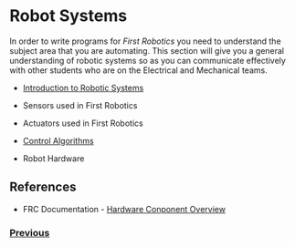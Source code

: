 # Robot Systems
In order to write programs for <i>First Robotics</i> you need to understand the subject area that you are automating. This section will give you a general understanding of robotic systems so as you can communicate effectively with other students who are on the Electrical and Mechanical teams.

- [Introduction to Robotic Systems](intro.md)

- Sensors used in First Robotics

- Actuators used in First Robotics

- [Control Algorithms](control.md)

- Robot Hardware
<!-- - [Network Communcations](networking.md) -->

## References
- FRC Documentation - [Hardware Conponent Overview](https://docs.wpilib.org/en/latest/docs/controls-overviews/control-system-hardware.html)
<h3><span style="float:left">
<a href="../../index">Previous</a></span>